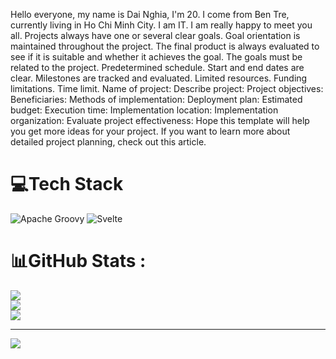 Hello everyone, my name is Dai Nghia, I'm 20. I come from Ben Tre, currently living in Ho Chi Minh City. I am IT. I am really happy to meet you all.
Projects always have one or several clear goals. Goal orientation is maintained throughout the project. The final product is always evaluated to see if it is suitable and whether it achieves the goal. The goals must be related to the project.
Predetermined schedule. Start and end dates are clear. Milestones are tracked and evaluated.
Limited resources. Funding limitations. Time limit.
Name of project:
Describe project:
Project objectives:
Beneficiaries:
Methods of implementation:
Deployment plan:
Estimated budget:
Execution time:
Implementation location:
Implementation organization:
Evaluate project effectiveness:
Hope this template will help you get more ideas for your project. If you want to learn more about detailed project planning, check out this article.



# 💻Tech Stack
![Apache Groovy](https://img.shields.io/badge/Apache%20Groovy-4298B8.svg?style=for-the-badge&logo=Apache+Groovy&logoColor=white) ![Svelte](https://img.shields.io/badge/svelte-%23f1413d.svg?style=for-the-badge&logo=svelte&logoColor=white)
# 📊GitHub Stats :
![](https://github-readme-stats.vercel.app/api?username=nghia&theme=radical&hide_border=false&include_all_commits=false&count_private=false)<br/>
![](https://github-readme-streak-stats.herokuapp.com/?user=nghia&theme=radical&hide_border=false)<br/>
![](https://github-readme-stats.vercel.app/api/top-langs/?username=nghia&theme=radical&hide_border=false&include_all_commits=false&count_private=false&layout=compact)

---
[![](https://visitcount.itsvg.in/api?id=nghia&icon=0&color=0)](https://visitcount.itsvg.in)
